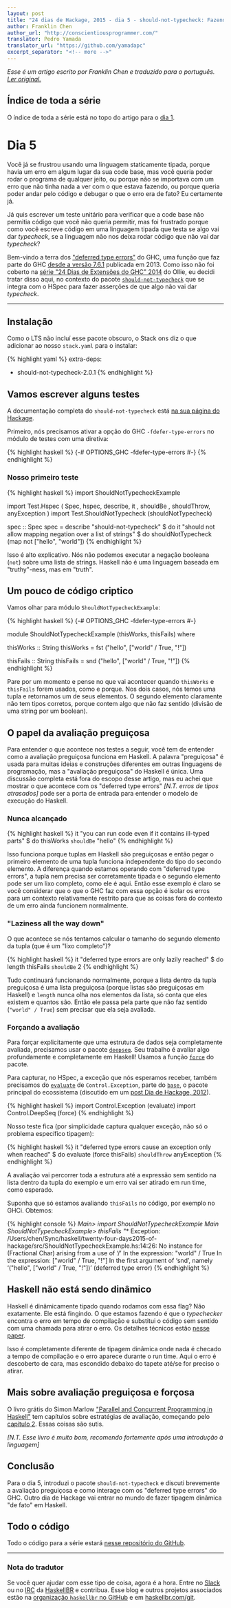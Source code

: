 ```yaml
---
layout: post
title: "24 dias de Hackage, 2015 - dia 5 - should-not-typecheck: Fazendo Haskell quase dinamicamente tipado com deferred-type-errors"
author: Franklin Chen
author_url: "http://conscientiousprogrammer.com/"
translator: Pedro Yamada
translator_url: "https://github.com/yamadapc"
excerpt_separator: "<!-- more -->"
---
```


_Esse é um artigo escrito por Franklin Chen e traduzido para o português.
[Ler original.](http://conscientiousprogrammer.com//blog/2015/12/05/24-days-of-hackage-2015-day-5-should-not-typecheck-making-haskell-sort-of-dynamically-typed-with-deferred-type-errors/)_

## Índice de toda a série
O índice de toda a série está no topo do artigo para o [dia 1](/2015/12/08/aperitivos-de-haskell-24-dias-de-hackage-2015-dia-1-introducao-e-stack.html).

# Dia 5

Você já se frustrou usando uma linguagem staticamente tipada, porque havia um
erro em algum lugar da sua code base, mas você queria poder rodar o programa de
qualquer jeito, ou porque não se importava com um erro que não tinha nada a ver
com o que estava fazendo, ou porque queria poder andar pelo código e debugar o
que o erro era de fato? Eu certamente já.

<!-- more -->

Já quis escrever um teste unitário para verificar que a code base não permitia
código que você não queria permitir, mas foi frustrado porque como você escreve
código em uma linguagem tipada que testa se algo vai dar _typecheck_, se a
linguagem não nos deixa rodar código que não vai dar _typecheck_?

Bem-vindo a terra dos
["deferred type errors"](https://ghc.haskell.org/trac/ghc/wiki/DeferErrorsToRuntime)
do GHC, uma função que faz parte do GHC [desde a versão 7.6.1](https://downloads.haskell.org/~ghc/7.6.1/docs/html/users_guide/defer-type-errors.html)
publicada em 2013. Como isso não foi coberto na
[série "24 Dias de Extensões do GHC" 2014](https://ocharles.org.uk/blog/pages/2014-12-01-24-days-of-ghc-extensions.html)
do Ollie, eu decidi tratar disso aqui, no contexto do pacote
[`should-not-typecheck`](https://hackage.haskell.org/package/should-not-typecheck)
que se integra com o HSpec para fazer asserções de que algo não vai dar
_typecheck_.

- - -

## Instalação

Como o LTS não incluí esse pacote obscuro, o Stack ons diz o que adicionar ao
nosso `stack.yaml` para o instalar:

{% highlight yaml %}
extra-deps:
- should-not-typecheck-2.0.1
{% endhighlight %}

## Vamos escrever alguns testes

A documentação completa do `should-not-typecheck` está
[na sua página do Hackage](https://hackage.haskell.org/package/should-not-typecheck).

Primeiro, nós precisamos ativar a opção do GHC `-fdefer-type-errors` no módulo
de testes com uma diretiva:

{% highlight haskell %}
{-# OPTIONS_GHC -fdefer-type-errors #-}
{% endhighlight %}

### Nosso primeiro teste

{% highlight haskell %}
import ShouldNotTypecheckExample

import Test.Hspec ( Spec, hspec, describe, it
                  , shouldBe
                  , shouldThrow, anyException
                  )
import Test.ShouldNotTypecheck (shouldNotTypecheck)

spec :: Spec
spec =
  describe "should-not-typecheck" $ do
    it "should not allow mapping negation over a list of strings" $ do
      shouldNotTypecheck (map not ["hello", "world"])
{% endhighlight %}

Isso é alto explicativo. Nós não podemos executar a negação booleana (`not`)
sobre uma lista de strings. Haskell não é uma linguagem baseada em
"truthy"-ness, mas em "truth".

## Um pouco de código criptico

Vamos olhar para módulo `ShouldNotTypecheckExample`:

{% highlight haskell %}
{-# OPTIONS_GHC -fdefer-type-errors #-}

module ShouldNotTypecheckExample (thisWorks, thisFails) where

thisWorks :: String
thisWorks =
  fst ("hello", ["world" / True, "!"])

thisFails :: String
thisFails =
  snd ("hello", ["world" / True, "!"])
{% endhighlight %}

Pare por um momento e pense no que vai acontecer quando `thisWorks` e
`thisFails` forem usados, como e porque. Nos dois casos, nós temos uma tupla e
retornamos um de seus elementos. O segundo elemento claramente não tem tipos
corretos, porque contem algo que não faz sentido (divisão de uma string por um
boolean).

## O papel da avaliação preguiçosa

Para entender o que acontece nos testes a seguir, você tem de entender como a
avaliação preguiçosa funciona em Haskell. A palavra "preguiçosa" é usada para
muitas ideias e construções diferentes em outras linguagens de programação, mas
a "avaliação preguiçosa" do Haskell é única. Uma discussão completa está fora
do escopo desse artigo, mas eu achei que mostrar o que acontece com os
"deferred type errors" _[N.T. erros de tipos atrasados]_ pode ser a porta de
entrada para entender o modelo de execução do Haskell.

### Nunca alcançado

{% highlight haskell %}
    it "you can run code even if it contains ill-typed parts" $ do
      thisWorks `shouldBe` "hello"
{% endhighlight %}

Isso funciona porque tuplas em Haskell são preguiçosas e então pegar o primeiro
elemento de uma tupla funciona independente do tipo do secondo elemento. A
diferença quando estamos operando com "deferred type errors", a tupla nem
precisa ser corretamente tipada e o segundo elemento pode ser um lixo completo,
como ele é aqui. Então esse exemplo é claro se você considerar que o que o GHC
faz com essa opção é isolar os erros para um contexto relativamente restrito
para que as coisas fora do contexto de um erro ainda funcionem normalmente.

### "Laziness all the way down"

O que acontece se nós tentamos calcular o tamanho do segundo elemento da tupla
(que é um "lixo completo")?

{% highlight haskell %}
    it "deferred type errors are only lazily reached" $ do
      length thisFails `shouldBe` 2
{% endhighlight %}

Tudo continuará funcionando normalmente, porque a lista dentro da tupla
preguiçosa é uma lista preguiçosa (porque listas são preguiçosas em Haskell) e
`length` nunca olha nos elementos da lista, só conta que eles existem e quantos
são. Então ele passa pela parte que não faz sentido (`"world" / True`) sem
precisar que ela seja avaliada.

### Forçando a avaliação

Para forçar explicitamente que uma estrutura de dados seja completamente
avaliada, precisamos usar o pacote
[`deepseq`](https://hackage.haskell.org/package/deepseq). Seu trabalho é
avaliar algo profundamente e completamente em Haskell! Usamos
a função
[`force`](https://hackage.haskell.org/package/deepseq-1.4.1.2/docs/Control-DeepSeq.html#v:force)
do pacote.

Para capturar, no HSpec, a exceção que nós esperamos receber, também precisamos do
[`evaluate`](https://hackage.haskell.org/package/base-4.8.1.0/docs/Control-Exception.html#v:evaluate)
de `Control.Exception`, parte do
[`base`](https://hackage.haskell.org/package/base), o pacote principal do
ecossistema (discutido
em um [post Dia de Hackage, 2012](https://ocharles.org.uk/blog/posts/2012-12-23-24-days-of-hackage-base.html)).

{% highlight haskell %}
import Control.Exception (evaluate)
import Control.DeepSeq (force)
{% endhighlight %}

Nosso teste fica (por simplicidade captura qualquer exceção, não só o problema
específico tipagem):

{% highlight haskell %}
    it "deferred type errors cause an exception only when reached" $ do
      evaluate (force thisFails) `shouldThrow` anyException
{% endhighlight %}

A avaliação vai percorrer toda a estrutura até a expressão sem sentido na lista
dentro da tupla do exemplo e um erro vai ser atirado em run time, como
esperado.

Suponha que só estamos avaliando `thisFails` no código, por exemplo no
GHCi. Obtemos:

{% highlight console %}
*Main> import ShouldNotTypecheckExample
*Main ShouldNotTypecheckExample> thisFails
"*** Exception: /Users/chen/Sync/haskell/twenty-four-days2015-of-hackage/src/ShouldNotTypecheckExample.hs:14:26:
    No instance for (Fractional Char) arising from a use of ‘/’
    In the expression: "world" / True
    In the expression: ["world" / True, "!"]
    In the first argument of ‘snd’, namely
      ‘("hello", ["world" / True, "!"])’
(deferred type error)
{% endhighlight %}

## Haskell não está sendo dinâmico

Haskell é dinâmicamente tipado quando rodamos com essa flag? Não
exatamente. Ele está fingindo. O que estamos fazendo é que o _typechecker_
encontra o erro em tempo de compilação e substitui o código sem sentido com uma
chamada para atirar o erro. Os detalhes técnicos estão
[nesse paper](http://dreixel.net/research/pdf/epdtecp.pdf).

Isso é completamente diferente de tipagem dinâmica onde nada é checado a tempo
de compilação e o erro aparece durante o run time. Aqui o erro é descoberto de
cara, mas escondido debaixo do tapete até/se for preciso o atirar.

## Mais sobre avaliação preguiçosa e forçosa

O livro grátis do Simon Marlow
["Parallel and Concurrent Programming in Haskell"](http://chimera.labs.oreilly.com/books/1230000000929)
tem capítulos sobre estratégias de avaliação, começando pelo [capítulo 2](http://chimera.labs.oreilly.com/books/1230000000929/ch02.html#sec_par-eval-sudoku2). Essas coisas são sutis.

_[N.T. Esse livro é muito bom, recomendo fortemente após uma introdução à linguagem]_

## Conclusão

Para o dia 5, introduzi o pacote `should-not-typecheck` e discuti brevemente a avaliação preguiçosa e como interage com os "deferred type errors" do GHC. Outro dia de Hackage vai entrar no mundo de fazer tipagem dinâmica "de fato" em Haskell.

## Todo o código
Todo o código para a série estará [nesse repositório do GitHub](https://github.com/FranklinChen/twenty-four-days2015-of-hackage).

- - -

### Nota do tradutor
Se você quer ajudar com esse tipo de coisa, agora é a hora. Entre no
[Slack](http://haskellbr.com/slack/) ou no
[IRC](http://irc.lc/freenode/haskell-br) da [HaskellBR](http://haskellbr.com/) e
contribua. Esse blog e outros projetos associados estão na
[organização `haskellbr` no GitHub](https://github.com/haskellbr) e em
[haskellbr.com/git](http://haskellbr.com/git).
